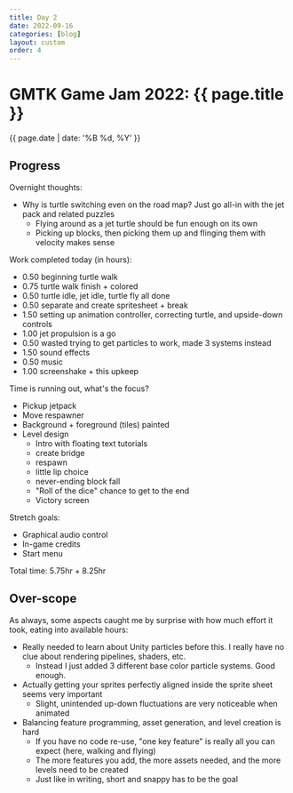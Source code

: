 ```yaml
---
title: Day 2
date: 2022-09-16
categories: [blog]
layout: custom
order: 4
---
```

# GMTK Game Jam 2022: {{ page.title }}
{{ page.date | date: '%B %d, %Y' }}

## Progress

Overnight thoughts:
- Why is turtle switching even on the road map? Just go all-in with the jet pack and related puzzles
  - Flying around as a jet turtle should be fun enough on its own
  - Picking up blocks, then picking them up and flinging them with velocity makes sense

Work completed today (in hours):
- 0.50 beginning turtle walk
- 0.75 turtle walk finish + colored
- 0.50 turtle idle, jet idle, turtle fly all done
- 0.50 separate and create spritesheet + break
- 1.50 setting up animation controller, correcting turtle, and upside-down controls
- 1.00 jet propulsion is a go
- 0.50 wasted trying to get particles to work, made 3 systems instead
- 1.50 sound effects
- 0.50 music
- 1.00 screenshake + this upkeep


Time is running out, what's the focus?
- Pickup jetpack
- Move respawner 
- Background + foreground (tiles) painted
- Level design
  - Intro with floating text tutorials
  - create bridge
  - respawn
  - little lip choice
  - never-ending block fall
  - "Roll of the dice" chance to get to the end
  - Victory screen
  
Stretch goals:
- Graphical audio control
- In-game credits
- Start menu

Total time:
5.75hr + 8.25hr

## Over-scope

As always, some aspects caught me by surprise with how much effort it took, eating into available hours:
- Really needed to learn about Unity particles before this. I really have no clue about rendering pipelines, shaders, etc.
  - Instead I just added 3 different base color particle systems. Good enough.
- Actually getting your sprites perfectly aligned inside the sprite sheet seems very important
  - Slight, unintended up-down fluctuations are very noticeable when animated
- Balancing feature programming, asset generation, and level creation is hard
  - If you have no code re-use, "one key feature" is really all you can expect (here, walking and flying)
  - The more features you add, the more assets needed, and the more levels need to be created
  - Just like in writing, short and snappy has to be the goal
